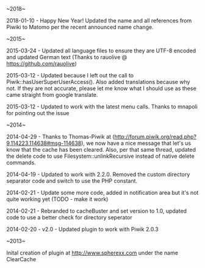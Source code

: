 ~2018~

2018-01-10 - Happy New Year! Updated the name and all references from Piwiki to Matomo per the recent announced name change.


~2015~

2015-03-24 - Updated all language files to ensure they are UTF-8 encoded and updated German text (Thanks to rauolive @ https://github.com/rauolive)

2015-03-12 - Updated because I left out the call to Piwik::hasUserSuperUserAccess(). Also added translations because why not. If they are not accurate, please let me know what I should use as these came straight from google translate.

2015-03-12 - Updated to work with the latest menu calls. Thanks to mnapoli for pointing out the issue


~2014~

2014-04-29 - Thanks to Thomas-Piwik at (http://forum.piwik.org/read.php?9,114223,114638#msg-114638), we now have a nice message that let's us know that the cache has been cleared. Also, per that same thread, updated the delete code to use Filesystem::unlinkRecursive instead of native delete commands.

2014-04-19 - Updated to work with 2.2.0. Removed the custom directory separator code and switch to use the PHP constant.

2014-02-21 - Update some more code, added in notification area but it's not quite working yet (TODO - make it work)

2014-02-21 - Rebranded to cacheBuster and set version to 1.0, updated code to use a better check for directory seperator

2014-02-20 - v2.0 - Updated plugin to work with Piwik 2.0.3


~2013~

Inital creation of plugin at http://www.spherexx.com under the name ClearCache
